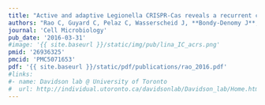 ```yaml
---
title: "Active and adaptive Legionella CRISPR-Cas reveals a recurrent challenge to the pathogen"
authors: "Rao C, Guyard C, Pelaz C, Wasserscheid J, **Bondy-Denomy J**, Dewar K, Ensminger AW."
journal: 'Cell Microbiology'
pub_date: '2016-03-31'
#image: '{{ site.baseurl }}/static/img/pub/lina_IC_acrs.png'
pmid: '26936325'
pmcid: 'PMC5071653'
pdf: '{{ site.baseurl }}/static/pdf/publications/rao_2016.pdf'
#links:
#- name: Davidson lab @ University of Toronto
#  url: http://individual.utoronto.ca/davidsonlab/Davidson_lab/Home.html
---
```

